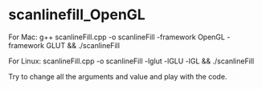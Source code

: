 # scanlinefill_OpenGL

For Mac: g++ scanlineFill.cpp -o scanlineFill -framework OpenGL -framework GLUT && ./scanlineFill

For Linux: scanlineFill.cpp -o scanlineFill -lglut -lGLU -lGL && ./scanlineFill


Try to change all the arguments and value and play with the code.
